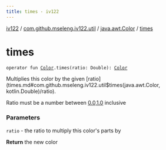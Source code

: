 ```yaml
---
title: times - iv122
---
```


[iv122](../../index.md) / [com.github.mseleng.iv122.util](../index.md) / [java.awt.Color](index.md) / [times](.)

# times

`operator fun `[`Color`](http://docs.oracle.com/javase/6/docs/api/java/awt/Color.html)`.times(ratio: Double): `[`Color`](http://docs.oracle.com/javase/6/docs/api/java/awt/Color.html)

Multiplies this color by the given [ratio](times.md#com.github.mseleng.iv122.util$times(java.awt.Color, kotlin.Double)/ratio).

Ratio must be a number between [0.0,1.0](#) inclusive

### Parameters

`ratio` - the ratio to multiply this color's parts by

**Return**
the new color

